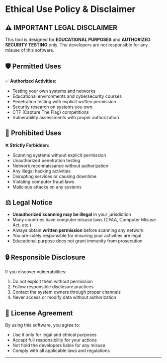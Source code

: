 # Ethical Use Policy & Disclaimer

## ⚠️ IMPORTANT LEGAL DISCLAIMER

This tool is designed for **EDUCATIONAL PURPOSES** and **AUTHORIZED SECURITY TESTING** only. The developers are not responsible for any misuse of this software.

## 🛡️ Permitted Uses

✅ **Authorized Activities:**
- Testing your own systems and networks
- Educational environments and cybersecurity courses
- Penetration testing with explicit written permission
- Security research on systems you own
- CTF (Capture The Flag) competitions
- Vulnerability assessments with proper authorization

## 🚫 Prohibited Uses

❌ **Strictly Forbidden:**
- Scanning systems without explicit permission
- Unauthorized penetration testing
- Network reconnaissance without authorization
- Any illegal hacking activities
- Disrupting services or causing downtime
- Violating computer fraud laws
- Malicious attacks on any systems

## ⚖️ Legal Notice

- **Unauthorized scanning may be illegal** in your jurisdiction
- Many countries have computer misuse laws (CFAA, Computer Misuse Act, etc.)
- Always obtain **written permission** before scanning any network
- You are solely responsible for ensuring your activities are legal
- Educational purpose does not grant immunity from prosecution

## 🔒 Responsible Disclosure

If you discover vulnerabilities:
1. Do not exploit them without permission
2. Follow responsible disclosure practices
3. Contact the system owners through proper channels
4. Never access or modify data without authorization

## 📜 License Agreement

By using this software, you agree to:
- Use it only for legal and ethical purposes
- Accept full responsibility for your actions
- Not hold the developers liable for any misuse
- Comply with all applicable laws and regulations

---
